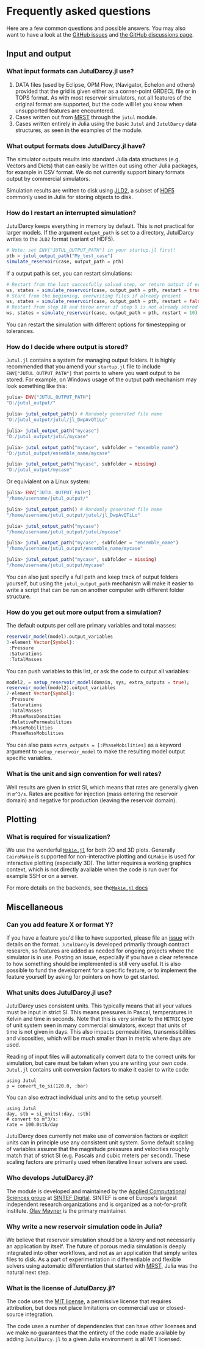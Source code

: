 # Frequently asked questions

Here are a few common questions and possible answers. You may also want to have a look at the [GitHub issues](https://github.com/sintefmath/JutulDarcy.jl/issues) and [the GitHub discussions page](https://github.com/sintefmath/JutulDarcy.jl/discussions).

## Input and output

### What input formats can JutulDarcy.jl use?

1. DATA files (used by Eclipse, OPM Flow, tNavigator, Echelon and others) provided that the grid is given either as a corner-point GRDECL file or in TOPS format. As with most reservoir simulators, not all features of the original format are supported, but the code will let you know when unsupported features are encountered.
2. Cases written out from [MRST](https://www.mrst.no/) through the `jutul` module.
3. Cases written entirely in Julia using the basic `Jutul` and `JutulDarcy` data structures, as seen in the examples of the module.

### What output formats does JutulDarcy.jl have?

The simulator outputs results into standard Julia data structures (e.g. Vectors and Dicts) that can easily be written out using other Julia packages, for example in CSV format. We do not currently support binary formats output by commercial simulators.

Simulation results are written to disk using [JLD2](https://github.com/JuliaIO/JLD2.jl), a subset of [HDF5](https://en.wikipedia.org/wiki/Hierarchical_Data_Format) commonly used in Julia for storing objects to disk.

### How do I restart an interrupted simulation?

JutulDarcy keeps everything in memory by default. This is not practical for larger models. If the argument `output_path` is set to a directory, JutulDarcy writes to the `JLD2` format (variant of HDF5).

```julia
# Note: set ENV["JUTUL_OUTPUT_PATH"] in your startup.jl first!
pth = jutul_output_path("My_test_case")
simulate_reservoir(case, output_path = pth)
```

If a output path is set, you can restart simulations:

```julia
# Restart from the last succesfully solved step, or return output if everything is simulated
ws, states = simulate_reservoir(case, output_path = pth, restart = true)
# Start from the beginning, overwriting files if already present
ws, states = simulate_reservoir(case, output_path = pth, restart = false)
# Restart from step 10 and throw error if step 9 is not already stored on disk.
ws, states = simulate_reservoir(case, output_path = pth, restart = 10)
```

You can restart the simulation with different options for timestepping or tolerances.

### How do I decide where output is stored?

`Jutul.jl` contains a system for managing output folders. It is highly recommended that you amend your `startup.jl` file to include `ENV["JUTUL_OUTPUT_PATH"]` that points to where you want output to be stored. For example, on Windows usage of the output path mechanism may look something like this:

```julia
julia> ENV["JUTUL_OUTPUT_PATH"]
"D:/jutul_output/"

julia> jutul_output_path() # Randomly generated file name
"D:/jutul_output/jutul/jl_DwpAvQTiLo"

julia> jutul_output_path("mycase")
"D:/jutul_output/jutul/mycase"

julia> jutul_output_path("mycase", subfolder = "ensemble_name")
"D:/jutul_output/ensemble_name/mycase"

julia> jutul_output_path("mycase", subfolder = missing)
"D:/jutul_output/mycase"
```

Or equivialent on a Linux system:

```julia
julia> ENV["JUTUL_OUTPUT_PATH"]
"/home/username/jutul_output/"

julia> jutul_output_path() # Randomly generated file name
"/home/username/jutul_output/jutul/jl_DwpAvQTiLo"

julia> jutul_output_path("mycase")
"/home/username/jutul_output/jutul/mycase"

julia> jutul_output_path("mycase", subfolder = "ensemble_name")
"/home/username/jutul_output/ensemble_name/mycase"

julia> jutul_output_path("mycase", subfolder = missing)
"/home/username/jutul_output/mycase"
```

You can also just specify a full path and keep track of output folders yourself, but using the `jutul_output_path` mechanism will make it easier to write a script that can be run on another computer with different folder structure.

### How do you get out more output from a simulation?

The default outputs per cell are primary variables and total masses:

```julia
reservoir_model(model).output_variables
3-element Vector{Symbol}:
 :Pressure
 :Saturations
 :TotalMasses
```

You can push variables to this list, or ask the code to output all variables:

```julia
model2, = setup_reservoir_model(domain, sys, extra_outputs = true);
reservoir_model(model2).output_variables
7-element Vector{Symbol}:
 :Pressure
 :Saturations
 :TotalMasses
 :PhaseMassDensities
 :RelativePermeabilities
 :PhaseMobilities
 :PhaseMassMobilities
```

You can also pass `extra_outputs = [:PhaseMobilities]` as a keyword argument to `setup_reservoir_model` to make the resulting model output specific variables.

### What is the unit and sign convention for well rates?

Well results are given in strict SI, which means that rates are generally given in ``m^3/s``. Rates are positive for injection (mass entering the reservoir domain) and negative for production (leaving the reservoir domain).

## Plotting

### What is required for visualization?

We use the wonderful [`Makie.jl`](https://docs.makie.org/) for both 2D and 3D plots. Generally `CairoMakie` is supported for non-interactive plotting and `GLMakie` is used for interactive plotting (especially 3D). The latter requires a working graphics context, which is not directly available when the code is run over for example SSH or on a server.

For more details on the backends, see the[`Makie.jl` docs](https://docs.makie.org/stable/explanations/backends/backends)

## Miscellaneous

### Can you add feature X or format Y?

If you have a feature you'd like to have supported, please file an
[issue](https://github.com/sintefmath/JutulDarcy.jl/issues) with details on the format.
`JutulDarcy` is developed primarily through contract research, so features are
added as needed for ongoing projects where the simulator is in use. Posting an
issue, especially if you have a clear reference to how something should be
implemented is still very useful. It is also possible to fund the development
for a specific feature, or to implement the feature yourself by asking for
pointers on how to get started.

### What units does JutulDarcy.jl use?

JutulDarcy uses consistent units. This typically means that all your values must
be input in strict SI. This means pressures in Pascal, temperatures in Kelvin
and time in seconds. Note that this is very similar to the `METRIC` type of unit
system seen in many commercial simulators, except that units of time is not
given in days. This also impacts permeabilities, transmissibilities and
viscosities, which will be much smaller than in metric where days are used.

Reading of input files will automatically convert data to the correct units for simulation, but care must be taken when you are writing your own code. `Jutul.jl` contains unit conversion factors to make it easier to write code:

```@example
using Jutul
p = convert_to_si(120.0, :bar)
```

You can also extract individual units and to the setup yourself:

```@example
using Jutul
day, stb = si_units(:day, :stb)
# convert to m^3/s:
rate = 100.0stb/day
```

JutulDarcy does currently not make use of conversion factors or explicit
units can in principle use any consistent unit system. Some default scaling
of variables assume that the magnitude pressures and velocities roughly
match that of strict SI (e.g. Pascals and cubic meters per second). These
scaling factors are primarily used when iterative linear solvers are used.

### Who develops JutulDarcy.jl?

The module is developed and maintained by the [Applied Computational Sciences group](https://www.sintef.no/en/digital/departments-new/department-of-mathematics-and-cybernetics/research-group-applied-computational-science/) at [SINTEF Digital](https://www.sintef.no/sintef-digital/). SINTEF is one of Europe's largest independent research organizations and is organized as a not-for-profit institute. [Olav Møyner](https://www.sintef.no/en/all-employees/employee/olav.moyner/) is the primary maintainer.

### Why write a new reservoir simulation code in Julia?

We believe that reservoir simulation should be a *library* and not necessarily an application by itself. The future of porous media simulation is deeply integrated into other workflows, and not as an application that simply writes files to disk. As a part of experimentation in differentiable and flexible solvers using automatic differentiation that started with [MRST](https://www.mrst.no), Julia was the natural next step.

### What is the license of JutulDarcy.jl?

The code uses the [MIT license](https://en.wikipedia.org/wiki/MIT_License), a permissive license that requires attribution, but does not place limitations on commercial use or closed-source integration.

The code uses a number of dependencies that can have other licenses and we make no guarantees that the entirety of the code made available by adding `JutulDarcy.jl` to a given Julia environment is all MIT licensed.
